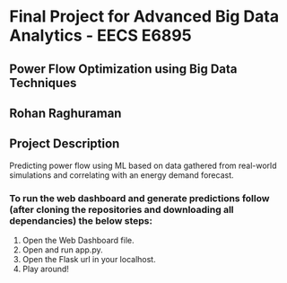 # Final Project for Advanced Big Data Analytics - EECS E6895
## Power Flow Optimization using Big Data Techniques
## Rohan Raghuraman

## Project Description

Predicting power flow using ML based on data gathered from real-world simulations and correlating with an energy demand forecast.

### To run the web dashboard and generate predictions follow (after cloning the repositories and downloading all dependancies) the below steps:
1. Open the Web Dashboard file.
2. Open and run app.py.
3. Open the Flask url in your localhost.
4. Play around!

